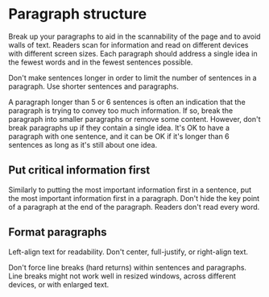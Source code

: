 # Paragraph structure  

Break up your paragraphs to aid in the scannability of the page and to avoid
walls of text. Readers scan for information and read on different devices with
different screen sizes. Each paragraph should address a single idea in the
fewest words and in the fewest sentences possible.

Don't make sentences longer in order to limit the number of sentences in a
paragraph. Use shorter sentences and paragraphs.

A paragraph longer than 5 or 6 sentences is often an indication that the
paragraph is trying to convey too much information. If so, break the paragraph
into smaller paragraphs or remove some content. However, don't break paragraphs
up if they contain a single idea. It's OK to have a paragraph with one sentence,
and it can be OK if it's longer than 6 sentences as long as it's still about one
idea.

## Put critical information first

Similarly to putting the most important information first in a sentence, put
the most important information first in a paragraph. Don't hide the key point of
a paragraph at the end of the paragraph. Readers don't read every word.

## Format paragraphs

Left-align text for readability. Don't center, full-justify, or right-align
text.

Don't force line breaks (hard returns) within sentences and paragraphs. Line
breaks might not work well in resized windows, across different devices, or with
enlarged text.






